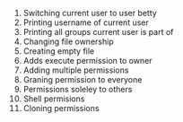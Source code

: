 1. Switching current user to user betty
2. Printing username of current user
3. Printing all groups current user is part of
4. Changing file ownership
5. Creating empty file
6. Adds execute permission to owner
7. Adding multiple permissions
8. Graning permission to everyone
9. Permissions soleley to others
10. Shell permisions
11. Cloning permissions
